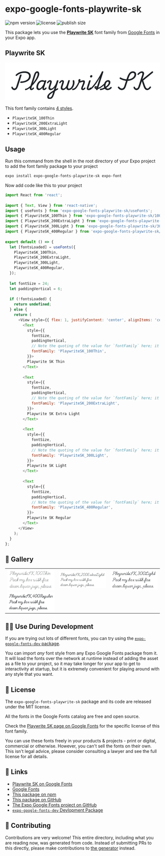 # expo-google-fonts-playwrite-sk

![npm version](https://flat.badgen.net/npm/v/expo-google-fonts-playwrite-sk)
![license](https://flat.badgen.net/github/license/expo/google-fonts)
![publish size](https://flat.badgen.net/packagephobia/install/expo-google-fonts-playwrite-sk)

This package lets you use the [**Playwrite SK**](https://fonts.google.com/specimen/Playwrite+SK) font family from [Google Fonts](https://fonts.google.com/) in your Expo app.

## Playwrite SK

![Playwrite SK](./font-family.png)

This font family contains [4 styles](#-gallery).

- `PlaywriteSK_100Thin`
- `PlaywriteSK_200ExtraLight`
- `PlaywriteSK_300Light`
- `PlaywriteSK_400Regular`

## Usage

Run this command from the shell in the root directory of your Expo project to add the font family package to your project
```sh
expo install expo-google-fonts-playwrite-sk expo-font
```

Now add code like this to your project
```js
import React from 'react';

import { Text, View } from 'react-native';
import { useFonts } from 'expo-google-fonts-playwrite-sk/useFonts';
import { PlaywriteSK_100Thin } from 'expo-google-fonts-playwrite-sk/100Thin';
import { PlaywriteSK_200ExtraLight } from 'expo-google-fonts-playwrite-sk/200ExtraLight';
import { PlaywriteSK_300Light } from 'expo-google-fonts-playwrite-sk/300Light';
import { PlaywriteSK_400Regular } from 'expo-google-fonts-playwrite-sk/400Regular';

export default () => {
  let [fontsLoaded] = useFonts({
    PlaywriteSK_100Thin,
    PlaywriteSK_200ExtraLight,
    PlaywriteSK_300Light,
    PlaywriteSK_400Regular,
  });

  let fontSize = 24;
  let paddingVertical = 6;

  if (!fontsLoaded) {
    return undefined;
  } else {
    return (
      <View style={{ flex: 1, justifyContent: 'center', alignItems: 'center' }}>
        <Text
          style={{
            fontSize,
            paddingVertical,
            // Note the quoting of the value for `fontFamily` here; it expects a string!
            fontFamily: 'PlaywriteSK_100Thin',
          }}>
          Playwrite SK Thin
        </Text>

        <Text
          style={{
            fontSize,
            paddingVertical,
            // Note the quoting of the value for `fontFamily` here; it expects a string!
            fontFamily: 'PlaywriteSK_200ExtraLight',
          }}>
          Playwrite SK Extra Light
        </Text>

        <Text
          style={{
            fontSize,
            paddingVertical,
            // Note the quoting of the value for `fontFamily` here; it expects a string!
            fontFamily: 'PlaywriteSK_300Light',
          }}>
          Playwrite SK Light
        </Text>

        <Text
          style={{
            fontSize,
            paddingVertical,
            // Note the quoting of the value for `fontFamily` here; it expects a string!
            fontFamily: 'PlaywriteSK_400Regular',
          }}>
          Playwrite SK Regular
        </Text>
      </View>
    );
  }
};

```

## 🔡 Gallery


||||
|-|-|-|
|![PlaywriteSK_100Thin](.//100Thin/PlaywriteSK_100Thin.ttf.png)|![PlaywriteSK_200ExtraLight](.//200ExtraLight/PlaywriteSK_200ExtraLight.ttf.png)|![PlaywriteSK_300Light](.//300Light/PlaywriteSK_300Light.ttf.png)||
|![PlaywriteSK_400Regular](.//400Regular/PlaywriteSK_400Regular.ttf.png)||||


## 👩‍💻 Use During Development

If you are trying out lots of different fonts, you can try using the [`expo-google-fonts-dev` package](https://github.com/freeboub/google-fonts/tree/master/font-packages/dev#readme).

You can import *any* font style from any Expo Google Fonts package from it. It will load the fonts
over the network at runtime instead of adding the asset as a file to your project, so it may take longer
for your app to get to interactivity at startup, but it is extremely convenient
for playing around with any style that you want.

## 📖 License

The `expo-google-fonts-playwrite-sk` package and its code are released under the MIT license.

All the fonts in the Google Fonts catalog are free and open source.

Check the [Playwrite SK page on Google Fonts](https://fonts.google.com/specimen/Playwrite+SK) for the specific license of this font family.

You can use these fonts freely in your products & projects - print or digital, commercial or otherwise. However, you can't sell the fonts on their own. This isn't legal advice, please consider consulting a lawyer and see the full license for all details.

## 🔗 Links

- [Playwrite SK on Google Fonts](https://fonts.google.com/specimen/Playwrite+SK)
- [Google Fonts](https://fonts.google.com/)
- [This package on npm](https://www.npmjs.com/package/expo-google-fonts-playwrite-sk)
- [This package on GitHub](https://github.com/freeboub/google-fonts/tree/master/font-packages/playwrite-sk)
- [The Expo Google Fonts project on GitHub](https://github.com/freeboub/google-fonts)
- [`expo-google-fonts-dev` Devlopment Package](https://github.com/freeboub/google-fonts/tree/master/font-packages/dev)

## 🤝 Contributing

Contributions are very welcome! This entire directory, including what you are reading now, was generated from code. Instead of submitting PRs to this directly, please make contributions to [the generator](https://github.com/freeboub/google-fonts/tree/master/packages/generator) instead.
